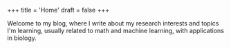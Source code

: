 +++
title = 'Home'
draft = false
+++

Welcome to my blog, where I write about my research interests and topics I'm learning, usually related to math and machine learning, with applications in biology.